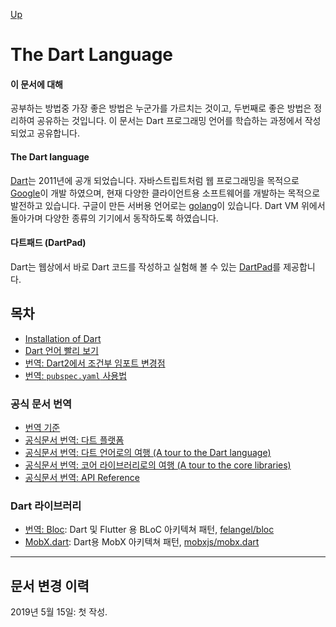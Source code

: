[Up](../index.md)

# The Dart Language

#### 이 문서에 대해

공부하는 방법중 가장 좋은 방법은 누군가를 가르치는 것이고, 두번째로 좋은 방법은 정리하여 공유하는 것입니다. 이 문서는 Dart 프로그래밍 언어를 학습하는 과정에서 작성되었고 공유합니다.

#### The Dart language

[Dart](https://dart.dev/)는 2011년에 공개 되었습니다. 자바스트립트처럼 웹 프로그래밍을 목적으로 [Google](https://google.com)이 개발 하였으며, 현재 다양한 클라이언트용 소프트웨어를 개발하는 목적으로 발전하고 있습니다. 구글이 만든 서버용 언어로는 [golang](https://golang.org/)이 있습니다. Dart VM 위에서 돌아가며 다양한 종류의 기기에서 동작하도록 하였습니다.

#### 다트패드 (DartPad)

Dart는 웹상에서 바로 Dart 코드를 작성하고 실험해 볼 수 있는 [DartPad](https://dartpad.dartlang.org)를 제공합니다.

## 목차

- [Installation of Dart](installation_of_dart.md)
- [Dart 언어 빨리 보기](dart_language_quick_reference.md)
- [번역: Dart2에서 조건부 임포트 변경점](dart2_conditional_import_update.md)
- [번역: `pubspec.yaml` 사용법](pubspec_yaml.md)

### 공식 문서 번역

- [번역 기준](rules_of_translation.md)
- [공식문서 번역: 다트 플랫폼](./dart_platforms/index.md)
- [공식문서 번역: 다트 언어로의 여행 (A tour to the Dart language)](./language_tour/index.md)
- [공식문서 번역: 코어 라이브러리로의 여행 (A tour to the core libraries)](core_libraries_tour/index.md)
- [공식문서 번역: API Reference](api_reference.md)

### Dart 라이브러리

- [번역: Bloc](https://felangel.github.io/bloc/#/gettingstarted): Dart 및 Flutter 용 BLoC 아키텍쳐 패턴, [felangel/bloc](https://github.com/felangel/bloc/)
- [MobX.dart](https://mobx.pub/): Dart용 MobX 아키텍쳐 패턴, [mobxjs/mobx.dart](https://github.com/mobxjs/mobx.dart)

---

## 문서 변경 이력

2019년 5월 15일: 첫 작성.
